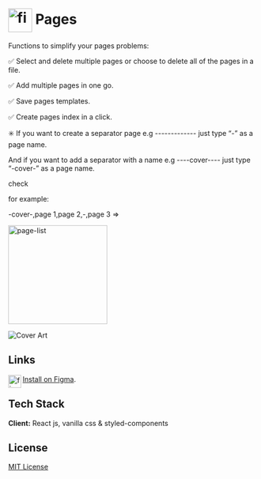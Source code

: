 # <img align="center" alt="figma" width="48px" src="https://user-images.githubusercontent.com/72248784/138590877-60daa907-9928-4415-b656-cc45e978ac71.png" /> Pages




Functions to simplify your pages problems:

✅ Select and delete multiple pages or choose to delete all of the pages in a file.

✅ Add multiple pages in one go.

✅ Save pages templates.

✅ Create pages index in a click.



✳️ If you want to create a separator page e.g -------------  just type “-” as a page name.

And if you want to add a separator with a name e.g ----cover---- just type “-cover-” as a page name.

check



for example:

-cover-,page 1,page 2,-,page 3    =>

<img align="center" alt="page-list" width="200px" src="https://user-images.githubusercontent.com/72248784/138590953-71a1945a-b22a-4eee-8955-e23725b2d071.png" />





![Cover Art](https://user-images.githubusercontent.com/72248784/138590889-515a1d8f-3111-4841-a2e8-cb6e60b94273.png)

##  Links

<img align="left" alt="figma" width="26px" src="https://raw.githubusercontent.com/rahuldkjain/github-profile-readme-generator/master/src/images/icons/Software/figma.svg" />[Install on Figma](https://www.figma.com/community/plugin/1032966286384619512/Pages).

## Tech Stack

**Client:** React js, vanilla css & styled-components

## License

[MIT License](https://github.com/tterb/atomic-design-ui/blob/master/LICENSEs)
